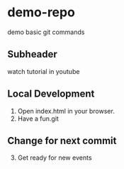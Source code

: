 # demo-repo
demo basic git commands 

## Subheader

watch tutorial in youtube

## Local Development

1. Open index.html in your browser.
2. Have a fun.git 

## Change for next commit 
3. Get ready for new events 